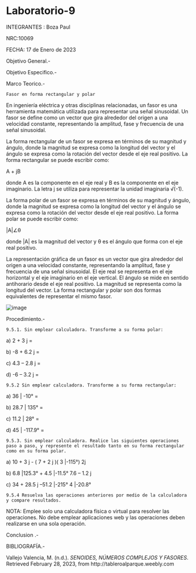 # Laboratorio-9
INTEGRANTES : Boza Paul

NRC:10069

FECHA: 17 de Enero de 2023

Objetivo General.-



Objetivo Especifico.-



Marco Teorico.-

    Fasor en forma rectangular y polar

En ingeniería eléctrica y otras disciplinas relacionadas, un fasor es una herramienta matemática utilizada para representar una señal sinusoidal. Un fasor se define como un vector que gira alrededor del origen a una velocidad constante, representando la amplitud, fase y frecuencia de una señal sinusoidal.

La forma rectangular de un fasor se expresa en términos de su magnitud y ángulo, donde la magnitud se expresa como la longitud del vector y el ángulo se expresa como la rotación del vector desde el eje real positivo. La forma rectangular se puede escribir como:

A + jB

donde A es la componente en el eje real y B es la componente en el eje imaginario. La letra j se utiliza para representar la unidad imaginaria √(-1).

La forma polar de un fasor se expresa en términos de su magnitud y ángulo, donde la magnitud se expresa como la longitud del vector y el ángulo se expresa como la rotación del vector desde el eje real positivo. La forma polar se puede escribir como:

|A|∠θ

donde |A| es la magnitud del vector y θ es el ángulo que forma con el eje real positivo.

La representación gráfica de un fasor es un vector que gira alrededor del origen a una velocidad constante, representando la amplitud, fase y frecuencia de una señal sinusoidal. El eje real se representa en el eje horizontal y el eje imaginario en el eje vertical. El ángulo se mide en sentido antihorario desde el eje real positivo. La magnitud se representa como la longitud del vector. La forma rectangular y polar son dos formas equivalentes de representar el mismo fasor.

![image](https://user-images.githubusercontent.com/116833964/222331947-4f9c6c2a-4ba5-40e5-bc75-b560c7db966b.png)


Procedimiento.-
 
    9.5.1. Sin emplear calculadora. Transforme a su forma polar:
              
a) 2 + 3 j = 

b) -8 + 6.2 j =

c) 4.3 – 2.8 j =

d) -6 – 3.2 j =


    9.5.2 Sin emplear calculadora. Transforme a su forma rectangular:
          
          
a) 36 | -10° =

b) 28.7 | 135° =

c) 11.2 | 28° =

d) 45 | -117.9° =


    9.5.3. Sin emplear calculadora. Realice las siguientes operaciones paso a paso, y represente el resultado tanto en su forma rectangular como en su forma polar.
         
a) 10 + 3 j - ( 7 + 2 j )( 3 |-115°)
2j

b) 6.8 |125.3° + 4.5 |-11.5°
7.6 – 1.2 j

c) 34 + 28.5 j –51.2 |-215°
4 |-20.8°

    9.5.4 Resuelva las operaciones anteriores por medio de la calculadora y compare resultados.

NOTA: Emplee solo una calculadora física o virtual para resolver las operaciones. No
debe emplear aplicaciones web y las operaciones deben realizarse en una sola
operación.


Conclusion .-



BIBLIOGRAFÍA.-

<div class="csl-entry">Vallejo Valencia, M. (n.d.). <i>SENOIDES, NÚMEROS COMPLEJOS Y FASORES</i>. Retrieved February 28, 2023, from http://tableroalparque.weebly.com</div>
